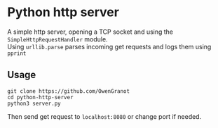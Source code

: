 # Python http server

A simple http server, opening a TCP socket and using the `SimpleHttpRequestHandler` module.    
Using `urllib.parse` parses incoming get requests and logs them using `pprint`

## Usage

```
git clone https://github.com/OwenGranot
cd python-http-server
python3 server.py
```

Then send get request to `localhost:8080` or change port if needed.
